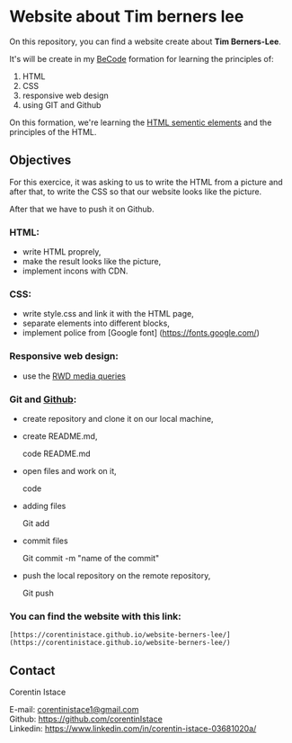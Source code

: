 # Website about Tim berners lee

On this repository, you can find a website create about __Tim Berners-Lee__.

It's will be create in my [BeCode](https://becode.org/fr/) formation for learning the principles of:

1. HTML
2. CSS
3. responsive web design 
4. using GIT and Github

On this formation, we're learning the [HTML sementic elements](https://www.w3schools.com/html/html5_semantic_elements.asp) and the principles of the HTML.

## Objectives

For this exercice, it was asking to us to write the HTML from a picture and after that, to write the CSS so that our website looks like the picture.

After that we have to push it on Github.

### HTML:

- write HTML proprely, 
- make the result looks like the picture,
- implement incons with CDN.

### CSS:

- write style.css and link it with the HTML page,
- separate elements into different blocks,
- implement police from [Google font] (https://fonts.google.com/)

### Responsive web design:

- use the [RWD media queries](https://www.w3schools.com/css/css_rwd_mediaqueries.asp)

### Git and [Github](https://education.github.com/git-cheat-sheet-education.pdf):

- create repository and clone it on our local machine,
- create README.md,

    code README.md

- open files and work on it,

    code <file>

- adding files


    Git add <file>

- commit files


    Git commit -m "name of the commit"

- push the local repository on the remote repository,


    Git push



### You can find the website with this link: ##

    [https://corentinistace.github.io/website-berners-lee/](https://corentinistace.github.io/website-berners-lee/)


## Contact

Corentin Istace 

E-mail: corentinistace1@gmail.com  
Github: https://github.com/corentinIstace  
Linkedin: https://www.linkedin.com/in/corentin-istace-03681020a/  

